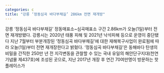 ```yaml
---
categories: c
title: "강릉 ‘정동심곡 바다부채길’ 286km 전면 재개방"
---
```

강릉 ‘정동심곡 바다부채길’ 정동매표소~심곡매표소 구간 2.86km가 오늘(1일)부터 전면 재개방됐다. 강릉시는 2020년 태풍 피해 및 2021년 낙석피해 등으로 운영이 중단됐다 지난 7월부터 부분개장된 ‘정동심곡 바다부채길’에 대한 재해복구사업이 완료됨에 따라 오늘(1일)부터 전면 재개장한다고 밝혔다. ‘정동심곡 바다부채길’은 동해바다 탄생의 비밀을 간직한 250만 년 전 지각변동을 관찰할 수 있는 국내 유일의 해안단구지대(천연기념물 제437호)에 조성된 곳으로, 지난 2017년 개장 후 연간 70여만명이 방문하는 핫 플레이스가